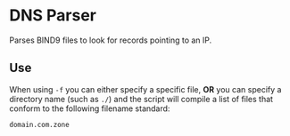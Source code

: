 # DNS Parser

Parses BIND9 files to look for records pointing to an IP.

## Use

When using `-f` you can either specify a specific file, **OR** you can specify a directory name (such as `./`) and the script will compile a list of files that conform to the following filename standard:

`domain.com.zone`

